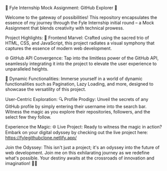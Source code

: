 
🚀 Fyle Internship Mock Assignment: GitHub Explorer 🚀

Welcome to the gateway of possibilities! This repository encapsulates the essence of my journey through the Fyle Internship initial round – a Mock Assignment that blends creativity with technical prowess.

Project Highlights:
🎨 Frontend Marvel:
Crafted using the sacred trio of HTML, CSS, and JavaScript, this project radiates a visual symphony that captures the essence of modern web development.

🌐 GitHub API Convergence:
Tap into the limitless power of the GitHub API, seamlessly integrating it into the project to elevate the user experience to unparalleled heights.

🚀 Dynamic Functionalities:
Immerse yourself in a world of dynamic functionalities such as Pagination, Lazy Loading, and more, designed to showcase the versatility of this project.

User-Centric Exploration:
🔍 Profile Prodigy:
Unveil the secrets of any GitHub profile by simply entering their username into the search bar. Witness the magic as you explore their repositories, followers, and the select few they follow.

Experience the Magic:
🌐 Live Project:
Ready to witness the magic in action? Embark on your digital odyssey by checking out the live project here: https://fylegithubclone.netlify.app/

Join the Odyssey:
This isn't just a project; it's an odyssey into the future of web development. Join me on this exhilarating journey as we redefine what's possible. Your destiny awaits at the crossroads of innovation and imagination! 🚀🌟
